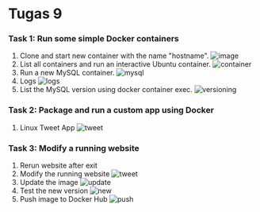 # Tugas 9

### Task 1: Run some simple Docker containers

1. Clone and start new container with the name "hostname".
   ![image](assets/clone.png)
2. List all containers and run an interactive Ubuntu container.
   ![container](assets/container.png)
3. Run a new MySQL container.
   ![mysql](assets/mysql.png)
4. Logs
   ![logs](assets/logs.png)
5. List the MySQL version using docker container exec.
   ![versioning](assets/versioning.png)

### Task 2: Package and run a custom app using Docker

1. Linux Tweet App
   ![tweet](assets/linux.png)

### Task 3: Modify a running website

1. Rerun website after exit
2. Modify the running website
   ![tweet](assets/modify.png)
3. Update the image
   ![update](assets/update.png)
4. Test the new version
   ![new](assets/new.png)
5. Push image to Docker Hub
   ![push](assets/push.png)
